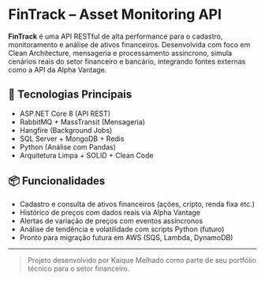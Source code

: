 # FinTrack – Asset Monitoring API

**FinTrack** é uma API RESTful de alta performance para o cadastro, monitoramento e análise de ativos financeiros. Desenvolvida com foco em Clean Architecture, mensageria e processamento assíncrono, simula cenários reais do setor financeiro e bancário, integrando fontes externas como a API da Alpha Vantage.

## 🔧 Tecnologias Principais
- ASP.NET Core 8 (API REST)
- RabbitMQ + MassTransit (Mensageria)
- Hangfire (Background Jobs)
- SQL Server + MongoDB + Redis
- Python (Análise com Pandas)
- Arquitetura Limpa + SOLID + Clean Code

## 📦 Funcionalidades
- Cadastro e consulta de ativos financeiros (ações, cripto, renda fixa etc.)
- Histórico de preços com dados reais via Alpha Vantage
- Alertas de variação de preços com eventos assíncronos
- Análise de tendência e volatilidade com scripts Python (futuro)
- Pronto para migração futura em AWS (SQS, Lambda, DynamoDB)

---

> Projeto desenvolvido por Kaique Melhado como parte de seu portfólio técnico para o setor financeiro.
